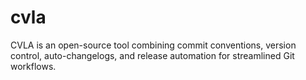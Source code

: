 # cvla
CVLA is an open-source tool combining commit conventions, version control, auto-changelogs, and release automation for streamlined Git workflows.
